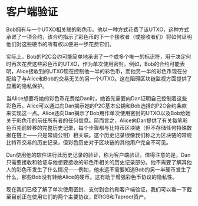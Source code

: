# 客户端验证

Bob拥有与一个UTXO相关联的彩色币。他以一种方式花费了该UTXO，这种方式承诺了一项合约，该合约指示了彩色币的下一个接收者（或接收者们）将如何证明他们对这些硬币的所有权以便进一步花费它们。

实际上，Bob的P2C合约可能简单地承诺了一个或多个唯一的标识符，用于决定何时再次花费这些彩色币的UTXO，作为单次使用密封。例如，Bob的合约可能表明，Alice接收到的UTXO现在控制他一半的彩色币，而他另一半的彩色币现在分配给了与Alice和Bob的交易无关的另一个UTXO。这在阻碍区块链监视方面提供了显著的隐私保护。

当Alice想要将她的彩色币花费给Dan时，她首先需要向Dan证明自己控制着这些彩色币。Alice可以通过向Dan揭示她的P2C基本公钥和Bob选择的P2C合约条款来实现这一点。Alice还向Dan揭示了Bob用作单次使用密封的UTXO以及Bob给她关于彩色币的前任所有者的任何信息。简而言之，Alice向Dan提供了有关每笔彩色币先前转移的完整历史记录，每个步骤都与比特币区块链（但不存储任何特殊数据在链上——只是常规公钥）相关联。这个历史记录很像我们称之为区块链的常规比特币交易的历史记录，但彩色历史对于区块链的其他用户完全不可见。

Dan使用他的软件进行此历史记录的验证，称为客户端验证。值得注意的是，Dan只需要接收和验证与他想要接收的彩色币相关的历史记录部分。他不需要了解其他人的彩色币发生了什么情况——例如，他永远不需要知道Bob的另一半硬币发生了什么，那些Bob没有转给Alice的硬币。这有助于增强彩色币协议的隐私性。

现在我们已经了解了单次使用密封、支付到合约和客户端验证，我们可以看一下截至目前正在使用它们的两个主要协议，即RGB和Taproot资产。
